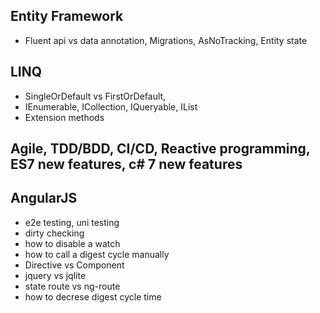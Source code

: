 
## Entity Framework
* Fluent api vs data annotation, Migrations, AsNoTracking, Entity state

## LINQ
* SingleOrDefault vs FirstOrDefault, 
* IEnumerable, ICollection, IQueryable, IList
* Extension methods

## Agile, TDD/BDD, CI/CD, Reactive programming, ES7 new features, c# 7 new features

## AngularJS
* e2e testing, uni testing
* dirty checking
* how to disable a watch
* how to call a digest cycle manually
* Directive vs Component
* jquery vs jqlite
* state route vs ng-route
* how to decrese digest cycle time

